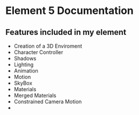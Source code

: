 # Element 5 Documentation

## Features included in my element
- Creation of a 3D Enviroment
- Character Controller
- Shadows
- Lighting
- Animation
- Motion
- SkyBox
- Materials
- Merged Materials
- Constrained Camera Motion
- 
```typescript

```